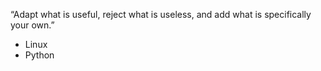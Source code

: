 “Adapt what is useful, reject what is useless, and add what is specifically your own.”
- Linux
- Python

<!---
seph-ccm/seph-ccm is a ✨ special ✨ repository because its `README.md` (this file) appears on your GitHub profile.
You can click the Preview link to take a look at your changes.
--->
